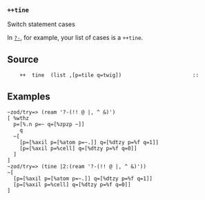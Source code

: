 ### `++tine`

Switch statement cases

In [`?-`](), for example, your list of cases is a `++tine`.

Source
------

        ++  tine  (list ,[p=tile q=twig])                       ::

Examples
--------

    ~zod/try=> (ream '?-(!! @ |, ^ &)')
    [ %wthz
      p=[%.n p=~ q=[%zpzp ~]]
        q
      ~[
        [p=[%axil p=[%atom p=~.]] q=[%dtzy p=%f q=1]]
        [p=[%axil p=%cell] q=[%dtzy p=%f q=0]]
      ]
    ]
    ~zod/try=> (tine |2:(ream '?-(!! @ |, ^ &)'))
    ~[
      [p=[%axil p=[%atom p=~.]] q=[%dtzy p=%f q=1]]
      [p=[%axil p=%cell] q=[%dtzy p=%f q=0]]
    ]



